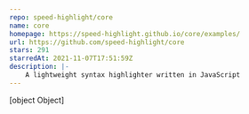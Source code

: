 ```yaml
---
repo: speed-highlight/core
name: core
homepage: https://speed-highlight.github.io/core/examples/
url: https://github.com/speed-highlight/core
stars: 291
starredAt: 2021-11-07T17:51:59Z
description: |-
    A lightweight syntax highlighter written in JavaScript
---
```


[object Object]
